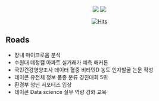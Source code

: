 <div align='center'>
  <img src="https://img.shields.io/badge/Python-3776AB?style=flat&logo=Python&logoColor=white"/>
  <img src="https://img.shields.io/badge/GitHub-181717?style=flat&logo=GitHub&logoColor=white"/>    
</div>

<div align='center'>
  
  [![Hits](https://hits.seeyoufarm.com/api/count/incr/badge.svg?url=https%3A%2F%2Fgithub.com%2FTaeyoungleee&count_bg=%23ABD58C&title_bg=%23555555&icon=&icon_color=%23E7E7E7&title=hits&edge_flat=false)](https://hits.seeyoufarm.com)

</div>

## Roads
- 장내 마이크로옴 분석
- 수원대 데청캠 아파트 실거래가 예측 해커톤
- 국민건강영양조사 데이터 혈중 비타민D 농도 인자발굴 논문 작성
- 데이콘 유전체 정보 품종 분류 경진대회 5위
- 환경부 청년 서포터즈 입상
- 데이콘 Data science 실무 역량 강화 교육

<!--
**Taeyoungleee/Taeyoungleee** is a ✨ _special_ ✨ repository because its `README.md` (this file) appears on your GitHub profile.

Here are some ideas to get you started:

- 🔭 I’m currently working on ...
- 🌱 I’m currently learning ...
- 👯 I’m looking to collaborate on ...
- 🤔 I’m looking for help with ...
- 💬 Ask me about ...
- 📫 How to reach me: ...
- 😄 Pronouns: ...
- ⚡ Fun fact: ...
-->

